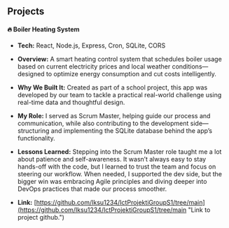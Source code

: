 ## Projects

#### 🔥 Boiler Heating System

- **Tech:** React, Node.js, Express, Cron, SQLite, CORS
- **Overview:** A smart heating control system that schedules boiler usage based on current electricity prices and local weather conditions—designed to optimize energy consumption and cut costs intelligently.
- **Why We Built It:** Created as part of a school project, this app was developed by our team to tackle a practical real-world challenge using real-time data and thoughtful design.
- **My Role:** I served as Scrum Master, helping guide our process and communication, while also contributing to the development side—structuring and implementing the SQLite database behind the app’s functionality.
- **Lessons Learned:** Stepping into the Scrum Master role taught me a lot about patience and self-awareness. It wasn’t always easy to stay hands-off with the code, but I learned to trust the team and focus on steering our workflow. When needed, I supported the dev side, but the bigger win was embracing Agile principles and diving deeper into DevOps practices that made our process smoother.

- **Link:** [https://github.com/Iksu1234/IctProjektiGroupS1/tree/main](https://github.com/Iksu1234/IctProjektiGroupS1/tree/main "Link to project github.")
